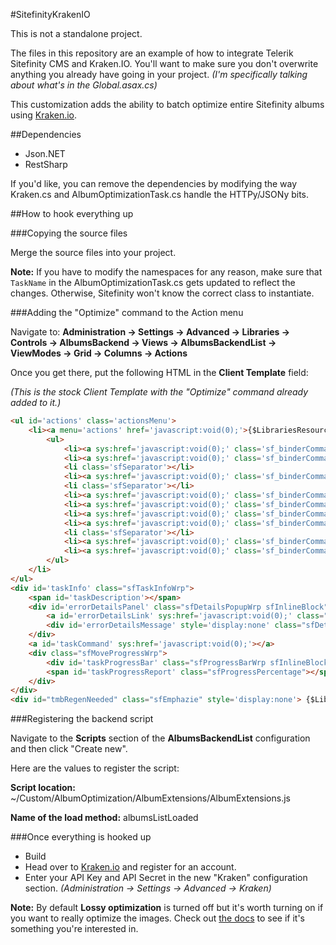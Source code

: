 #SitefinityKrakenIO

This is not a standalone project.

The files in this repository are an example of how to integrate Telerik Sitefinity CMS and Kraken.IO. You'll want to make sure you don't overwrite anything you already have going in your project. _(I'm specifically talking about what's in the Global.asax.cs)_

This customization adds the ability to batch optimize entire Sitefinity albums using [Kraken.io](https://kraken.io/).

##Dependencies

* Json.NET
* RestSharp

If you'd like, you can remove the dependencies by modifying the way Kraken.cs and AlbumOptimizationTask.cs handle the HTTPy/JSONy bits.

##How to hook everything up

###Copying the source files

Merge the source files into your project.

**Note:** If you have to modify the namespaces for any reason, make sure that `TaskName` in the AlbumOptimizationTask.cs gets updated to reflect the changes. Otherwise, Sitefinity won't know the correct class to instantiate.

###Adding the "Optimize" command to the Action menu

Navigate to:
**Administration -> Settings -> Advanced -> Libraries -> Controls -> AlbumsBackend -> Views -> AlbumsBackendList -> ViewModes -> Grid -> Columns -> Actions**

Once you get there, put the following HTML in the **Client Template** field:

_(This is the stock Client Template with the "Optimize" command already added to it.)_

```HTML
<ul id='actions' class='actionsMenu'>
	<li><a menu='actions' href='javascript:void(0);'>{$LibrariesResources,Actions$}</a>
		<ul>
			<li><a sys:href='javascript:void(0);' class='sf_binderCommand_delete sfDeleteItm'>{$LibrariesResources, Delete$}</a></li>
			<li><a sys:href='javascript:void(0);' class='sf_binderCommand_moveToSingle'>{$LibrariesResources, MoveTo$}</a></li>
			<li class='sfSeparator'></li>
			<li><a sys:href='javascript:void(0);' class='sf_binderCommand_optimize'>Optimize</a></li>
			<li class='sfSeparator'></li>
			<li><a sys:href='javascript:void(0);' class='sf_binderCommand_relocateLibrary'>{$LibrariesResources, RelocateLibrary$}</a></li>
			<li><a sys:href='javascript:void(0);' class='sf_binderCommand_transferLibrary'>{$LibrariesResources, TransferLibrary$}</a></li>
			<li><a sys:href='javascript:void(0);' class='sf_binderCommand_thumbnailSettings'>{$LibrariesResources, ThumbnailSettings$}</a></li>
			<li><a sys:href='javascript:void(0);' class='sf_binderCommand_regenerateThumbnails'>{$LibrariesResources, RegenerateThumbnails$}</a></li>
			<li class='sfSeparator'></li>
			<li><a sys:href='javascript:void(0);' class='sf_binderCommand_permissions'>{$LibrariesResources, SetPermissions$}</a></li>
			<li><a sys:href='javascript:void(0);' class='sf_binderCommand_edit'>{$LibrariesResources, EditProperties$}</a></li>
		</ul>
	</li>
</ul>
<div id='taskInfo' class="sfTaskInfoWrp">
	<span id='taskDescription'></span>
	<div id='errorDetailsPanel' class="sfDetailsPopupWrp sfInlineBlock" style='display:none'>
		<a id='errorDetailsLink' sys:href='javascript:void(0);' class="sfMoreDetails">{$Labels, Details$}</a>
		<div id='errorDetailsMessage' style='display:none' class="sfDetailsPopup sfFailDetails"></div>
	</div>
	<a id='taskCommand' sys:href='javascript:void(0);'></a>
	<div class="sfMoveProgressWrp">
		<div id='taskProgressBar' class="sfProgressBarWrp sfInlineBlock"></div>
		<span id='taskProgressReport' class="sfProgressPercentage"></span>
	</div>
</div>
<div id="tmbRegenNeeded" class="sfEmphazie" style='display:none'> {$LibrariesResources, ThumbnailsNeedRegeneration$}</div>
```

###Registering the backend script

Navigate to the **Scripts** section of the **AlbumsBackendList** configuration and then click "Create new".

Here are the values to register the script:

**Script location:** ~/Custom/AlbumOptimization/AlbumExtensions/AlbumExtensions.js

**Name of the load method:** albumsListLoaded


###Once everything is hooked up
* Build
* Head over to [Kraken.io](https://kraken.io/) and register for an account.
* Enter your API Key and API Secret in the new "Kraken" configuration section. _(Administration -> Settings -> Advanced -> Kraken)_

**Note:** By default **Lossy optimization** is turned off but it's worth turning on if you want to really optimize the images. Check out [the docs](https://kraken.io/docs/lossy-optimization) to see if it's something you're interested in.